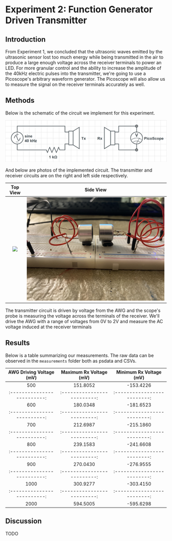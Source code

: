 # Experiment 2: Function Generator Driven Transmitter

## Introduction

From Experiment 1, we concluded that the ultrasonic waves emitted by the ultrasonic sensor lost too much energy while being transmitted in the air to produce a large enough voltage across the receiver terminals to power an LED. For more granular control and the ability to increase the amplitude of the 40kHz electric pulses into the transmitter, we're going to use a Picoscope's arbitrary waveform generator. The Picoscope will also allow us to measure the signal on the receiver terminals accurately as well.


## Methods

Below is the schematic of the circuit we implement for this experiment.

![Tx-Rx Schematic](docs/AWG_TxRx_Schematic.png)


And below are photos of the implemented circuit. The transmitter and receiver circuits are on the right and left side respectively.

Top View                   |  Side View
:-------------------------:|:-------------------------:
![](docs/AWG_TopView.jpg)  |  ![](docs/AWG_SideView.jpg)

The transmitter circuit is driven by voltage from the AWG and the scope's probe is measuring the voltage across the terminals of the receiver. We'll drive the AWG with a range of voltages from 0V to 2V and measure the AC voltage induced at the receiver terminals

## Results

Below is a table summarizing our measurements. The raw data can be observed in the `measurements` folder both as psdata and CSVs.

AWG Driving Voltage (mV)   |  Maximum Rx Voltage (mV)  |  Minimum Rx Voltage (mV) |
:-------------------------:|:-------------------------:|:-------------------------:
500 	                     |  151.8052 	               |  -153.4226
:-------------------------:|:-------------------------:|:-------------------------:
600 	                     |  180.0348 	               |  -181.6523
:-------------------------:|:-------------------------:|:-------------------------:
700 	                     |  212.6987 	               |  -215.1860
:-------------------------:|:-------------------------:|:-------------------------:
800 	                     |  239.1583 	               |  -241.6608
:-------------------------:|:-------------------------:|:-------------------------:
900 	                     |  270.0430 	               |  -276.9555
:-------------------------:|:-------------------------:|:-------------------------:
1000 	                     |  300.9277 	               |  -303.4150
:-------------------------:|:-------------------------:|:-------------------------:
2000 	                     |  594.5005 	               |  -595.6298


## Discussion

TODO
